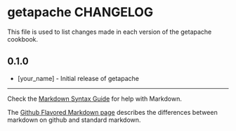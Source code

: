 getapache CHANGELOG
===================

This file is used to list changes made in each version of the getapache cookbook.

0.1.0
-----
- [your_name] - Initial release of getapache

- - -
Check the [Markdown Syntax Guide](http://daringfireball.net/projects/markdown/syntax) for help with Markdown.

The [Github Flavored Markdown page](http://github.github.com/github-flavored-markdown/) describes the differences between markdown on github and standard markdown.
